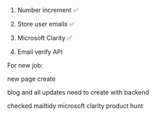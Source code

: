 1. Number increment ✅  
2. Store user emails ✅ 
3. Microsoft Clarity ✅


4. Email verify API

For new job:

new page create

blog and all updates need to create with backend

checked mailtidy
microsoft clarity
product hunt